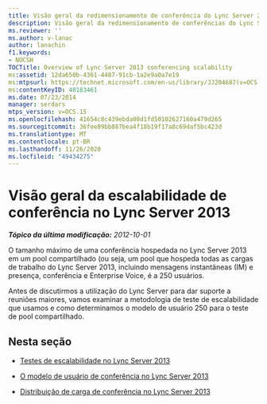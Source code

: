 ```yaml
---
title: Visão geral da redimensionamento de conferência do Lync Server 2013
description: Visão geral da redimensionamento de conferências do Lync Server 2013.
ms.reviewer: ''
ms.author: v-lanac
author: lanachin
f1.keywords:
- NOCSH
TOCTitle: Overview of Lync Server 2013 conferencing scalability
ms:assetid: 12da650b-4361-4487-91cb-1a2e9a0a7e19
ms:mtpsurl: https://technet.microsoft.com/en-us/library/JJ204687(v=OCS.15)
ms:contentKeyID: 48183461
ms.date: 07/23/2014
manager: serdars
mtps_version: v=OCS.15
ms.openlocfilehash: 41654c8c439ebda00d1fd50102627160a479d265
ms.sourcegitcommit: 36fee89bb887bea4f18b19f17a8c69daf5bc423d
ms.translationtype: MT
ms.contentlocale: pt-BR
ms.lasthandoff: 11/26/2020
ms.locfileid: "49434275"
---
```

# <a name="overview-of-conferencing-scalability-in-lync-server-2013"></a>Visão geral da escalabilidade de conferência no Lync Server 2013

<div data-xmlns="http://www.w3.org/1999/xhtml">

<div class="topic" data-xmlns="http://www.w3.org/1999/xhtml" data-msxsl="urn:schemas-microsoft-com:xslt" data-cs="https://msdn.microsoft.com/">

<div data-asp="https://msdn2.microsoft.com/asp">



</div>

<div id="mainSection">

<div id="mainBody">

<span> </span>

_**Tópico da última modificação:** 2012-10-01_

O tamanho máximo de uma conferência hospedada no Lync Server 2013 em um pool compartilhado (ou seja, um pool que hospeda todas as cargas de trabalho do Lync Server 2013, incluindo mensagens instantâneas (IM) e presença, conferência e Enterprise Voice, é a 250 usuários.

Antes de discutirmos a utilização do Lync Server para dar suporte a reuniões maiores, vamos examinar a metodologia de teste de escalabilidade que usamos e como determinamos o modelo de usuário 250 para o teste de pool compartilhado.

<div>

## <a name="in-this-section"></a>Nesta seção

  - [Testes de escalabilidade no Lync Server 2013](lync-server-2013-scalability-testing.md)

  - [O modelo de usuário de conferência no Lync Server 2013](lync-server-2013-conferencing-user-model.md)

  - [Distribuição de carga de conferência no Lync Server 2013](lync-server-2013-conferencing-load-distribution.md)

</div>

</div>

<span> </span>

</div>

</div>

</div>

